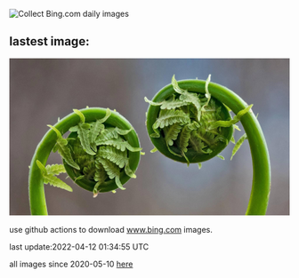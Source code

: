 ![Collect Bing.com daily images](https://github.com/counter2015/bing-daily-images/workflows/Collect%20Bing.com%20daily%20images/badge.svg)
## lastest image:
![](images/FernFronds.jpg)

use github actions to download www.bing.com images.

last update:2022-04-12 01:34:55 UTC

all images since 2020-05-10 [here](https://github.com/counter2015/bing-daily-images/tree/master/images) 
